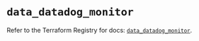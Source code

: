 # `data_datadog_monitor`

Refer to the Terraform Registry for docs: [`data_datadog_monitor`](https://registry.terraform.io/providers/datadog/datadog/3.69.0/docs/data-sources/monitor).
